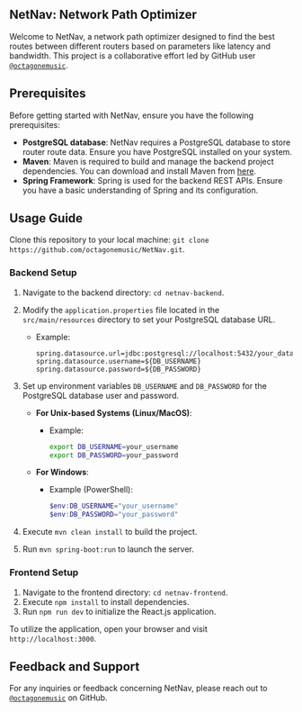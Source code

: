 ## NetNav: Network Path Optimizer

Welcome to NetNav, a network path optimizer designed to find the best routes between different routers based on parameters like latency and bandwidth. This project is a collaborative effort led by GitHub user [`@octagonemusic`](https://github.com/octagonemusic).

## Prerequisites

Before getting started with NetNav, ensure you have the following prerequisites:

- **PostgreSQL database**: NetNav requires a PostgreSQL database to store router route data. Ensure you have PostgreSQL installed on your system.
- **Maven**: Maven is required to build and manage the backend project dependencies. You can download and install Maven from [here](https://maven.apache.org/install.html).
- **Spring Framework**: Spring is used for the backend REST APIs. Ensure you have a basic understanding of Spring and its configuration.

## Usage Guide

Clone this repository to your local machine: `git clone https://github.com/octagonemusic/NetNav.git`.

### Backend Setup

1. Navigate to the backend directory: `cd netnav-backend`.
2. Modify the `application.properties` file located in the `src/main/resources` directory to set your PostgreSQL database URL.

   - Example:
     ```properties
     spring.datasource.url=jdbc:postgresql://localhost:5432/your_database_name
     spring.datasource.username=${DB_USERNAME}
     spring.datasource.password=${DB_PASSWORD}
     ```

3. Set up environment variables `DB_USERNAME` and `DB_PASSWORD` for the PostgreSQL database user and password.

   - **For Unix-based Systems (Linux/MacOS)**:

     - Example:
       ```bash
       export DB_USERNAME=your_username
       export DB_PASSWORD=your_password
       ```

   - **For Windows**:
     - Example (PowerShell):
       ```powershell
       $env:DB_USERNAME="your_username"
       $env:DB_PASSWORD="your_password"
       ```

4. Execute `mvn clean install` to build the project.
5. Run `mvn spring-boot:run` to launch the server.

### Frontend Setup

1. Navigate to the frontend directory: `cd netnav-frontend`.
2. Execute `npm install` to install dependencies.
3. Run `npm run dev` to initialize the React.js application.

To utilize the application, open your browser and visit `http://localhost:3000`.

## Feedback and Support

For any inquiries or feedback concerning NetNav, please reach out to [`@octagonemusic`](https://github.com/octagonemusic) on GitHub.
